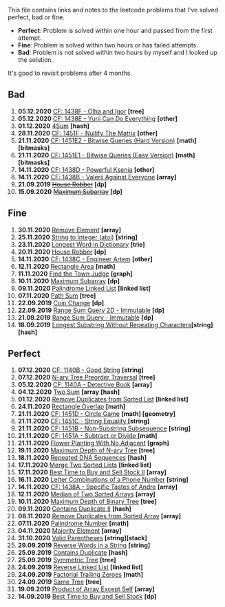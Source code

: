 This file contains links and notes to the leetcode problems that I've solved perfect, bad or fine.

* **Perfect**: Problem is solved within one hour and passed from the first attempt.
* **Fine**: Problem is solved within two hours or has failed attempts.
* **Bad**: Problem is not solved within two hours by myself and I looked up the solution.

It's good to revisit problems after 4 months.

## Bad
1. **05.12.2020** [CF: 1438F - Olha and Igor](https://codeforces.com/contest/1438/problem/F) **\[tree]**
1. **05.12.2020** [CF: 1438E - Yurii Can Do Everything](https://codeforces.com/contest/1438/problem/E) **\[other]**
1. **01.12.2020** [4Sum](https://leetcode.com/problems/4sum/) **\[hash]**
1. **28.11.2020** [CF: 1451F - Nullify The Matrix](https://codeforces.com/contest/1451/problem/F) **\[other]**
1. **21.11.2020** [CF: 1451E2 - Bitwise Queries (Hard Version)](https://codeforces.com/contest/1451/problem/E2) **\[math] \[bitmasks]**
1. **21.11.2020** [CF: 1451E1 - Bitwise Queries (Easy Version)](https://codeforces.com/contest/1451/problem/E1) **\[math] \[bitmasks]**
1. **14.11.2020** [CF: 1438D - Powerful Ksenia](https://codeforces.com/contest/1438/problem/D) **\[other]**
1. **14.11.2020** [CF: 1438B - Valerii Against Everyone](https://codeforces.com/contest/1438/problem/B) **\[array]**
1. **21.09.2019** [~~House Robber~~](https://leetcode.com/problems/house-robber/) **\[dp]**
1. **15.09.2020** [~~Maximum Subarray~~](https://leetcode.com/problems/maximum-subarray/) **\[dp]**

## Fine
1. **30.11.2020** [Remove Element](https://leetcode.com/problems/remove-element/) **\[array]**
1. **25.11.2020** [String to Integer (atoi)](https://leetcode.com/problems/string-to-integer-atoi/) **\[string]**
1. **23.11.2020** [Longest Word in Dictionary](https://leetcode.com/problems/longest-word-in-dictionary/) **\[trie]**
1. **20.11.2020** [House Robber](https://leetcode.com/problems/house-robber/) **\[dp]**
1. **14.11.2020** [CF: 1438C - Engineer Artem](https://codeforces.com/contest/1438/problem/C) **\[other]**
1. **12.11.2020** [Rectangle Area](https://leetcode.com/problems/rectangle-area/)  **\[math]**
1. **11.11.2020** [Find the Town Judge](https://leetcode.com/problems/find-the-town-judge/) **\[graph]**
1. **10.11.2020** [Maximum Subarray](https://leetcode.com/problems/maximum-subarray/) **\[dp]**
1. **09.11.2020** [Palindrome Linked List](https://leetcode.com/problems/palindrome-linked-list/) **\[linked list]**
1. **07.11.2020** [Path Sum](https://leetcode.com/problems/path-sum/) **\[tree]**
1. **22.09.2019** [Coin Change](https://leetcode.com/problems/coin-change/) **\[dp]**
1. **22.09.2019** [Range Sum Query 2D - Immutable](https://leetcode.com/problems/range-sum-query-2d-immutable/) **\[dp]**
1. **21.09.2019** [Range Sum Query - Immutable](https://leetcode.com/problems/range-sum-query-immutable/) **\[dp]**
1. **18.09.2019** [Longest Substring Without Repeating Characters](https://leetcode.com/problems/longest-substring-without-repeating-characters/)**\[string]\[hash]**

## Perfect
1. **07.12.2020** [CF: 1140B - Good String](https://codeforces.com/contest/1140/problem/B) **\[string]**
1. **07.12.2020** [N-ary Tree Preorder Traversal](https://leetcode.com/problems/n-ary-tree-preorder-traversal/) **\[tree]**
1. **05.12.2020** [CF: 1140A - Detective Book](https://codeforces.com/contest/1140/problem/A) **\[array]**
1. **04.12.2020** [Two Sum](https://leetcode.com/problems/two-sum/) **\[array** **\[hash]**
1. **01.12.2020** [Remove Duplicates from Sorted List](https://leetcode.com/problems/remove-duplicates-from-sorted-list/) **\[linked list]**
1. **24.11.2020** [Rectangle Overlap](https://leetcode.com/problems/rectangle-overlap/)  **\[math]**
1. **21.11.2020** [CF: 1451D - Circle Game](https://codeforces.com/contest/1451/problem/D) **\[math] \[geometry]**
1. **21.11.2020** [CF: 1451C - String Equality ](https://codeforces.com/contest/1451/problem/C) **\[string]**
1. **21.11.2020** [CF: 1451B - Non-Substring Subsequence](https://codeforces.com/contest/1451/problem/B) **\[string]**
1. **21.11.2020** [CF: 1451A - Subtract or Divide ](https://codeforces.com/contest/1451/problem/A) **\[math]**
1. **21.11.2020** [Flower Planting With No Adjacent](https://leetcode.com/problems/flower-planting-with-no-adjacent/) **\[graph]**
1. **19.11.2020** [Maximum Depth of N-ary Tree](https://leetcode.com/problems/maximum-depth-of-n-ary-tree/) **\[tree]**
1. **18.11.2020** [Repeated DNA Sequences](https://leetcode.com/problems/repeated-dna-sequences/) **\[hash]**
1. **17.11.2020** [Merge Two Sorted Lists](https://leetcode.com/problems/merge-two-sorted-lists/) **\[linked list]**
1. **17.11.2020** [Best Time to Buy and Sell Stock II](https://leetcode.com/problems/best-time-to-buy-and-sell-stock-ii/) **\[array]**
1. **16.11.2020** [Letter Combinations of a Phone Number](https://leetcode.com/problems/letter-combinations-of-a-phone-number/) **\[string]**
1. **14.11.2020** [CF: 1438A - Specific Tastes of Andre](https://codeforces.com/contest/1438/problem/A) **\[array]**
1. **12.11.2020** [Median of Two Sorted Arrays](https://leetcode.com/problems/median-of-two-sorted-arrays/) **\[array]**
1. **10.11.2020** [Maximum Depth of Binary Tree](https://leetcode.com/problems/maximum-depth-of-binary-tree/) **\[tree]**
1. **09.11.2020** [Contains Duplicate II](https://leetcode.com/problems/contains-duplicate-ii/) **\[hash]**
1. **08.11.2020** [Remove Duplicates from Sorted Array](https://leetcode.com/problems/remove-duplicates-from-sorted-array/) **\[array]**
1. **07.11.2020** [Palindrome Number](https://leetcode.com/problems/palindrome-number/) **\[math]**
1. **04.11.2020** [Majority Element](https://leetcode.com/problems/majority-element/) **\[array]**
1. **31.10.2020** [Valid Parentheses](https://leetcode.com/problems/valid-parentheses/) **\[string]\[stack]**
1. **29.09.2019** [Reverse Words in a String](https://leetcode.com/problems/reverse-words-in-a-string/) **\[string]**
1. **25.09.2019** [Contains Duplicate](https://leetcode.com/problems/contains-duplicate/) **\[hash]**
1. **25.09.2019** [Symmetric Tree](https://leetcode.com/problems/symmetric-tree/) **\[tree]**
1. **24.09.2019** [Reverse Linked List](https://leetcode.com/problems/reverse-linked-list/) **\[linked list]**
1. **24.09.2019** [Factorial Trailing Zeroes](https://leetcode.com/problems/factorial-trailing-zeroes/) **\[math]**
1. **24.09.2019** [Same Tree](https://leetcode.com/problems/same-tree/) **\[tree]**
1. **19.09.2019** [Product of Array Except Self](https://leetcode.com/problems/product-of-array-except-self/) **\[array]**
1. **14.09.2019** [Best Time to Buy and Sell Stock](https://leetcode.com/problems/best-time-to-buy-and-sell-stock/) **\[dp]**
